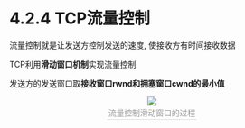 # 4.2.4 TCP流量控制

流量控制就是让发送方控制发送的速度, 使接收方有时间接收数据

TCP利用**滑动窗口机制**实现流量控制

发送方的发送窗口取**接收窗口rwnd和拥塞窗口cwnd的最小值**

 <center><img src="https://youpai.roccoshi.top/img/20200728223040.png"><br><div style="border-bottom: 1px solid #d9d9d9;display: inline-block;color: #999;    padding: 2px;">流量控制滑动窗口的过程</div> </center>




